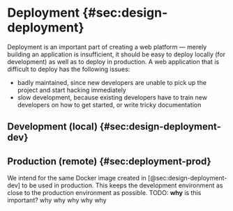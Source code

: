 # Deployment {#sec:design-deployment}

Deployment is an important part of creating a web platform — merely building an application is insufficient, it should be easy to deploy locally (for development) as well as to deploy in production. A web application that is difficult to deploy has the following issues:

- badly maintained, since new developers are unable to pick up the project and start hacking immediately
- slow development, because existing developers have to train new developers on how to get started, or write tricky documentation

## Development (local) {#sec:design-deployment-dev}


## Production (remote) {#sec:deployment-prod}

We intend for the same Docker image created in [@sec:design-deployment-dev] to be used in production. This keeps the development environment as close to the production environment as possible. TODO: **why** is this important? why why why why why
